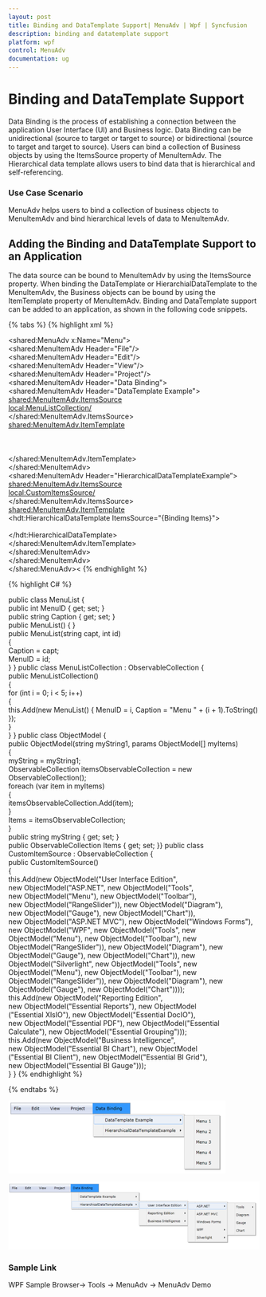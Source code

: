 ```yaml
---
layout: post
title: Binding and DataTemplate Support| MenuAdv | Wpf | Syncfusion
description: binding and datatemplate support
platform: wpf
control: MenuAdv
documentation: ug
---
```


# Binding and DataTemplate Support

Data Binding is the process of establishing a connection between the application User Interface (UI) and Business logic. Data Binding can be unidirectional (source to target or target to source) or bidirectional (source to target and target to source). Users can bind a collection of Business objects by using the ItemsSource property of MenuItemAdv. The Hierarchical data template allows users to bind data that is hierarchical and self-referencing.

### Use Case Scenario

MenuAdv helps users to bind a collection of business objects to MenuItemAdv and bind hierarchical levels of data to MenuItemAdv.

## Adding the Binding and DataTemplate Support to an Application

The data source can be bound to MenuItemAdv by using the ItemsSource property. When binding the DataTemplate or HierarchialDataTemplate to the MenuItemAdv, the Business objects can be bound by using the ItemTemplate property of MenuItemAdv. Binding and DataTemplate support can be added to an application, as shown in the following code snippets.

{% tabs %}
{% highlight xml %}



<shared:MenuAdv x:Name="Menu">               
 <shared:MenuItemAdv Header="File"/>               
 <shared:MenuItemAdv Header="Edit"/>                
 <shared:MenuItemAdv Header="View"/>               
 <shared:MenuItemAdv Header="Project"/>               
 <shared:MenuItemAdv Header="Data Binding">                   
 <shared:MenuItemAdv Header="DataTemplate Example">                    
 <shared:MenuItemAdv.ItemsSource>                               
 <local:MenuListCollection/>                       
 </shared:MenuItemAdv.ItemsSource>                     
 <shared:MenuItemAdv.ItemTemplate>                          
 <DataTemplate>                               
 <TextBlock Text="{Binding Caption}"/>                         
 </DataTemplate>                        
 </shared:MenuItemAdv.ItemTemplate>                 
 </shared:MenuItemAdv>                  
 <shared:MenuItemAdv Header="HierarchicalDataTemplateExample”>                 
 <shared:MenuItemAdv.ItemsSource>                             
 <local:CustomItemsSource/>                        
 </shared:MenuItemAdv.ItemsSource>                     
 <shared:MenuItemAdv.ItemTemplate>                           
 <hdt:HierarchicalDataTemplate ItemsSource="{Binding Items}">           
 <TextBlock Text="{Binding myString}"/>                         
 </hdt:HierarchicalDataTemplate>                      
 </shared:MenuItemAdv.ItemTemplate>                    
 </shared:MenuItemAdv>              
 </shared:MenuItemAdv>           
 </shared:MenuAdv><
{% endhighlight %}

{% highlight C# %}


public class MenuList
{       
 public int MenuID { get; set; }       
 public string Caption { get; set; }       
 public MenuList() { }        
 public MenuList(string capt, int id)       
 {           
 Caption = capt;           
 MenuID = id;       
 }
 }
 public class MenuListCollection : ObservableCollection<MenuList>
 {       
 public MenuListCollection()      
 {           
 for (int i = 0; i < 5; i++)          
 {               
 this.Add(new MenuList() 
 { 
 MenuID = i, Caption = "Menu " +   (i + 1).ToString() });      
 }       
 }
 }
 public class ObjectModel
 {   
 public ObjectModel(string myString1, params ObjectModel[] myItems)        
 {           
 myString = myString1;          
 ObservableCollection<ObjectModel> itemsObservableCollection = new ObservableCollection<ObjectModel>();     
 foreach (var item in myItems)          
 {               
 itemsObservableCollection.Add(item);          
 }          
 Items = itemsObservableCollection;       
 }       
 public string myString { get; set; }       
 public ObservableCollection<ObjectModel> Items { get; set; }}
 public class CustomItemSource : ObservableCollection<ObjectModel>
 {        
 public CustomItemSource()    
 {          
 this.Add(new ObjectModel("User Interface Edition",  
 new ObjectModel("ASP.NET", new ObjectModel("Tools",   
 new ObjectModel("Menu"), new ObjectModel("Toolbar"),   
 new ObjectModel("RangeSlider")), new ObjectModel("Diagram"),           
 new ObjectModel("Gauge"), new ObjectModel("Chart")),         
 new ObjectModel("ASP.NET MVC"), new ObjectModel("Windows Forms"),         
 new ObjectModel("WPF", new ObjectModel("Tools", new            
 ObjectModel("Menu"), new ObjectModel("Toolbar"), new           
 ObjectModel("RangeSlider")), new ObjectModel("Diagram"), new         
 ObjectModel("Gauge"), new ObjectModel("Chart")), new          
 ObjectModel("Silverlight", new ObjectModel("Tools", new      
 ObjectModel("Menu"), new ObjectModel("Toolbar"), new        
 ObjectModel("RangeSlider")), new ObjectModel("Diagram"), new         
 ObjectModel("Gauge"), new ObjectModel("Chart"))));           
 this.Add(new ObjectModel("Reporting Edition",            
 new ObjectModel("Essential Reports"), new ObjectModel      
 ("Essential XlsIO"), new ObjectModel("Essential DocIO"),        
 new ObjectModel("Essential PDF"), new ObjectModel("Essential   
 Calculate"), new ObjectModel("Essential Grouping")));          
 this.Add(new ObjectModel("Business Intelligence",          
 new ObjectModel("Essential BI Chart"), new ObjectModel           
 ("Essential BI Client"), new ObjectModel("Essential BI Grid"),   
 new ObjectModel("Essential BI Gauge")));        
 }
 }
{% endhighlight %}

{% endtabs %}



![](Binding-and-DataTemplate-Support_images/Binding-and-DataTemplate-Support_img1.png)



![](Binding-and-DataTemplate-Support_images/Binding-and-DataTemplate-Support_img2.png)



### Sample Link

WPF Sample Browser-> Tools -> MenuAdv -> MenuAdv Demo

